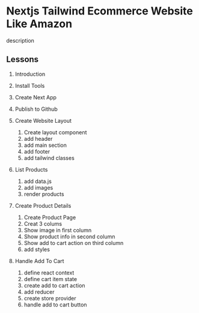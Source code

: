 # Nextjs Tailwind Ecommerce Website Like Amazon

description

## Lessons

1. Introduction
2. Install Tools
3. Create Next App
4. Publish to Github
5. Create Website Layout
    1. Create layout component
    2. add header
    3. add main section
    4. add footer
    5. add tailwind classes
6. List Products
    1. add data.js
    2. add images
    3. render products

7. Create Product Details
    1. Create Product Page
    2. Creat 3 colums
    3. Show image in first column
    4. Show product info in second column
    5. Show add to cart action on third column
    6. add styles
8. Handle Add To Cart
    1. define react context
    2. define cart item state
    3. create add to cart action
    4. add reducer
    5. create store provider
    6. handle add to cart button